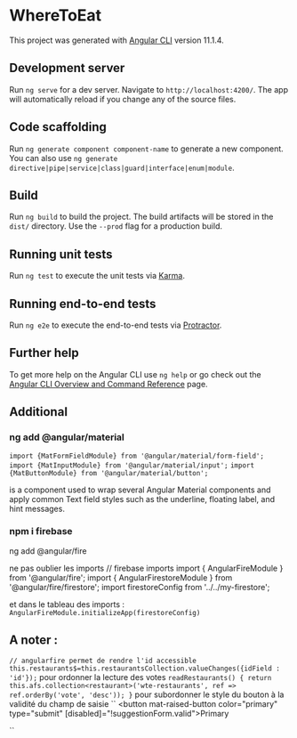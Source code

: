 # WhereToEat

This project was generated with [Angular CLI](https://github.com/angular/angular-cli) version 11.1.4.

## Development server

Run `ng serve` for a dev server. Navigate to `http://localhost:4200/`. The app will automatically reload if you change any of the source files.

## Code scaffolding

Run `ng generate component component-name` to generate a new component. You can also use `ng generate directive|pipe|service|class|guard|interface|enum|module`.

## Build

Run `ng build` to build the project. The build artifacts will be stored in the `dist/` directory. Use the `--prod` flag for a production build.

## Running unit tests

Run `ng test` to execute the unit tests via [Karma](https://karma-runner.github.io).

## Running end-to-end tests

Run `ng e2e` to execute the end-to-end tests via [Protractor](http://www.protractortest.org/).

## Further help

To get more help on the Angular CLI use `ng help` or go check out the [Angular CLI Overview and Command Reference](https://angular.io/cli) page.

## Additional

### ng add @angular/material

`import {MatFormFieldModule} from '@angular/material/form-field';`
`import {MatInputModule} from '@angular/material/input';`
`import {MatButtonModule} from '@angular/material/button';`

<mat-form-field> is a component used to wrap several Angular Material components and apply common Text field styles such as the underline, floating label, and hint messages.

### npm i firebase
ng add @angular/fire

ne pas oublier les imports
// firebase imports
import { AngularFireModule } from '@angular/fire';
import { AngularFirestoreModule } from '@angular/fire/firestore';
import firestoreConfig from '../../my-firestore';

et dans le tableau des imports :
`AngularFireModule.initializeApp(firestoreConfig)`


## A noter :

``
// angularfire permet de rendre l'id accessible
this.restaurants$=this.restaurantsCollection.valueChanges({idField : 'id'});
``
pour ordonner la lecture des votes
``
  readRestaurants() {
    return this.afs.collection<restaurant>('wte-restaurants', ref => ref.orderBy('vote', 'desc'));
  }
  ``
pour subordonner le style du bouton à la validité du champ de saisie
  ``
        <button mat-raised-button color="primary" type="submit" [disabled]="!suggestionForm.valid">Primary</button>    </form>

   ``

